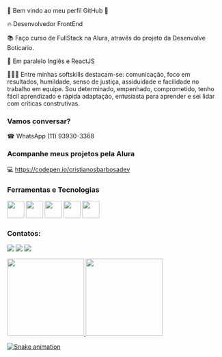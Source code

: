 :speech_balloon: Bem vindo ao meu perfil GitHub 👋
 
 🔥 Desenvolvedor FrontEnd 

 📚 Faço curso de FullStack na Alura, através do projeto da Desenvolve Boticario.

 🧠 Em paralelo Inglês e ReactJS
  
 👩🏾‍🎓 Entre minhas softskills destacam-se: comunicação, foco em resultados, humildade, senso de justiça, assiduidade e facilidade no trabalho em equipe. 
 Sou determinado, empenhado, comprometido, tenho fácil aprendizado e rápida adaptação, entusiasta para aprender e sei lidar com críticas construtivas.
 
### Vamos conversar?
 
 ☎ WhatsApp (11) 93930-3368
 
### Acompanhe meus projetos pela Alura
 
 💻 https://codepen.io/cristianosbarbosadev
 
 
 
 ### Ferramentas e Tecnologias
 
 
 <img src="https://cdn.jsdelivr.net/gh/devicons/devicon/icons/vscode/vscode-original-wordmark.svg" width="40" height="40" />   <img src="https://cdn.jsdelivr.net/gh/devicons/devicon/icons/atom/atom-original.svg" width="40" height="40" /> <img src="https://cdn.jsdelivr.net/gh/devicons/devicon/icons/html5/html5-original-wordmark.svg" width="40" height="40" /> <img src="https://cdn.jsdelivr.net/gh/devicons/devicon/icons/css3/css3-original-wordmark.svg" width="40" height="40" /> <img src="https://cdn.jsdelivr.net/gh/devicons/devicon/icons/javascript/javascript-original.svg" width="40" height="40" />
          
### Contatos:

<div>

<a href="https://www.instagram.com/_csbarbosa" target="_blank"><img src="https://img.shields.io/badge/-Instagram-%23E4405F?style=for-the-badge&logo=instagram&logoColor=white" target="_blank"></a>
<a href = "mailto:cristianosbarbosa.dev@gmail.com"><img src="https://img.shields.io/badge/Gmail-D14836?style=for-the-badge&logo=gmail&logoColor=white" target="_blank"></a>
<a href="https://www.linkedin.com/in/cristianosantosbarbosa" target="_blank"><img src="https://img.shields.io/badge/-LinkedIn-%230077B5?style=for-the-badge&logo=linkedin&logoColor=white" target="_blank"></a>   
</div>          

<div>
<a href="https://github.com/cristianosbarbosadev">
<img height="180em" src="https://github-readme-stats.vercel.app/api/top-langs/?username=cristianosbarbosadev&layout=compact&langs_count=7&theme=dracula"/>
<img height="180em" src="https://github-readme-stats.vercel.app/api?username=cristianosbarbosadev&show_icons=true&theme=dracula&include_all_commits=true&count_private=true"/>
</div>

![Snake animation](https://github.com/cristianosbarbosadev/cristianosbarbosadev/blob/output/github-contribution-grid-snake.svg)



